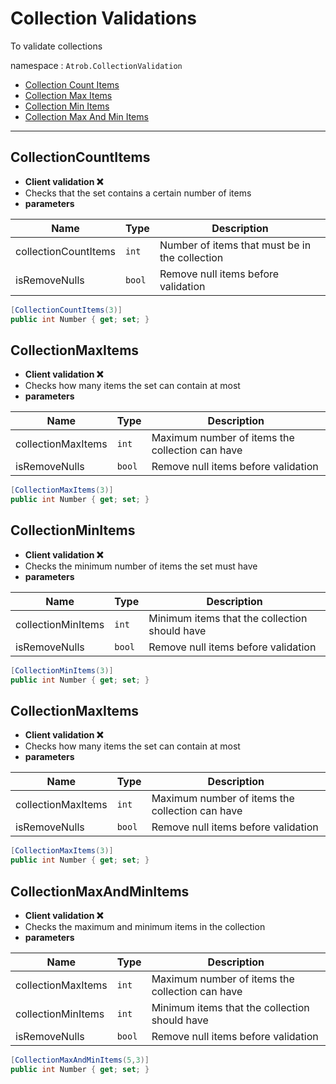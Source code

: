 # Collection Validations

To validate collections

namespace : `Atrob.CollectionValidation`


-  [Collection Count Items](#collectioncountitems)
-  [Collection Max Items](#collectionmaxitems)
-  [Collection Min Items](#collectionminitems)
-  [Collection Max And Min Items](#collectionmaxandminitems)

---
## CollectionCountItems
- **Client validation ❌** 
- Checks that the set contains a certain number of items
- **parameters**

|Name|Type|Description|
|----|----|-----------|
|collectionCountItems|`int`|Number of items that must be in the collection
|isRemoveNulls|`bool`|Remove null items before validation

```csharp
[CollectionCountItems(3)]
public int Number { get; set; }
```

## CollectionMaxItems
- **Client validation ❌** 
- Checks how many items the set can contain at most
- **parameters**

|Name|Type|Description|
|----|----|-----------|
|collectionMaxItems|`int`|Maximum number of items the collection can have
|isRemoveNulls|`bool`|Remove null items before validation

```csharp
[CollectionMaxItems(3)]
public int Number { get; set; }
```

## CollectionMinItems
- **Client validation ❌** 
- Checks the minimum number of items the set must have
- **parameters**

|Name|Type|Description|
|----|----|-----------|
|collectionMinItems|`int`|Minimum items that the collection should have
|isRemoveNulls|`bool`|Remove null items before validation

```csharp
[CollectionMinItems(3)]
public int Number { get; set; }
```

## CollectionMaxItems
- **Client validation ❌** 
- Checks how many items the set can contain at most
- **parameters**

|Name|Type|Description|
|----|----|-----------|
|collectionMaxItems|`int`|Maximum number of items the collection can have
|isRemoveNulls|`bool`|Remove null items before validation

```csharp
[CollectionMaxItems(3)]
public int Number { get; set; }
```

## CollectionMaxAndMinItems
- **Client validation ❌** 
- Checks the maximum and minimum items in the collection
- **parameters**

|Name|Type|Description|
|----|----|-----------|
|collectionMaxItems|`int`|Maximum number of items the collection can have
|collectionMinItems|`int`|Minimum items that the collection should have
|isRemoveNulls|`bool`|Remove null items before validation

```csharp
[CollectionMaxAndMinItems(5,3)]
public int Number { get; set; }
```